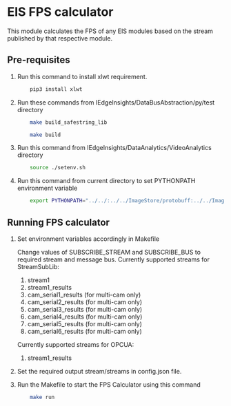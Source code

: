 # EIS FPS calculator

This module calculates the FPS of any EIS modules based on the stream published by that respective module.

## Pre-requisites

1. Run this command to install xlwt requirement.

    ```sh
        pip3 install xlwt
    ```

2. Run these commands from IEdgeInsights/DataBusAbstraction/py/test directory

    ```sh
        make build_safestring_lib
    ```

    ```sh
        make build
    ```

3. Run this command from IEdgeInsights/DataAnalytics/VideoAnalytics directory

    ```sh
        source ./setenv.sh
    ```

4. Run this command from current directory to set PYTHONPATH environment variable

    ```sh
        export PYTHONPATH="../../:../../ImageStore/protobuff:../../ImageStore/protobuff/py/:../../DataAgent/da_grpc/protobuff/py:../../DataAgent/da_grpc/protobuff/py/pb_internal:../../DataBusAbstraction/py/:../../DataBusAbstraction/"
    ```

## Running FPS calculator

1. Set environment variables accordingly in Makefile 

    Change values of SUBSCRIBE_STREAM and SUBSCRIBE_BUS to required stream and message bus.
    Currently supported streams for StreamSubLib:
    1. stream1
    2. stream1_results
    3. cam_serial1_results (for multi-cam only)
    4. cam_serial2_results (for multi-cam only)
    5. cam_serial3_results (for multi-cam only)
    6. cam_serial4_results (for multi-cam only)
    7. cam_serial5_results (for multi-cam only)
    8. cam_serial6_results (for multi-cam only)

    Currently supported streams for OPCUA:
    1. stream1_results

2. Set the required output stream/streams in config.json file.

3. Run the Makefile to start the FPS Calculator using this command

    ```sh
        make run
    ```
